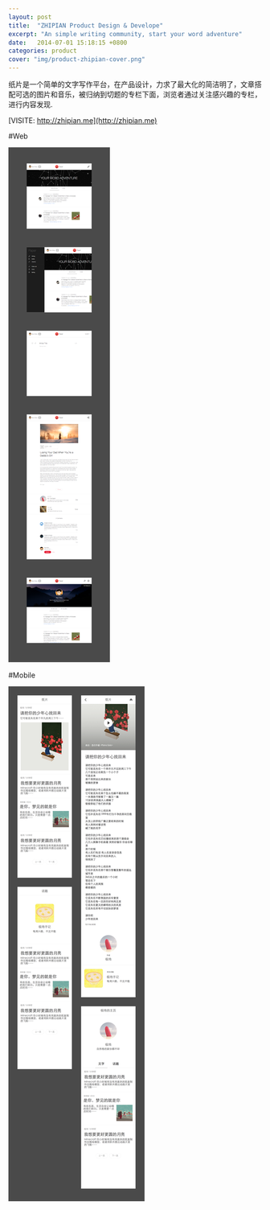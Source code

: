 ```yaml
---
layout: post
title:  "ZHIPIAN Product Design & Develope"
excerpt: "An simple writing community, start your word adventure"
date:   2014-07-01 15:18:15 +0800
categories: product
cover: "img/product-zhipian-cover.png"
---
```


纸片是一个简单的文字写作平台，在产品设计，力求了最大化的简洁明了，文章搭配可选的图片和音乐，被归纳到切题的专栏下面，浏览者通过关注感兴趣的专栏，进行内容发现.

[VISITE: http://zhipian.me](http://zhipian.me)

#Web

![ZHIPIAN-website](/img/product-zhipian-web.png)

#Mobile

![ZHIPIAN-mobile](/img/product-zhipian-mobile.png)